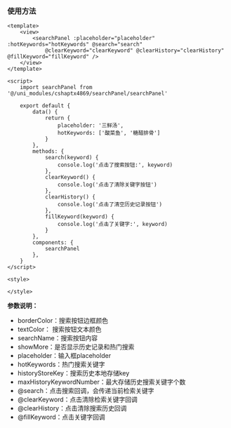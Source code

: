 ### 使用方法

```vue
<template>
	<view>
		<searchPanel :placeholder="placeholder" :hotKeywords="hotKeywords" @search="search"
			@clearKeyword="clearKeyword" @clearHistory="clearHistory" @fillKeyword="fillKeyword" />
	</view>
</template>

<script>
	import searchPanel from '@/uni_modules/cshaptx4869/searchPanel/searchPanel'

	export default {
		data() {
			return {
				placeholder: '三鲜汤',
				hotKeywords: ['酸菜鱼', '糖醋排骨']
			}
		},
		methods: {
			search(keyword) {
				console.log('点击了搜索按钮:', keyword)
			},
			clearKeyword() {
				console.log('点击了清除关键字按钮')
			},
			clearHistory() {
				console.log('点击了清空历史记录按钮')
			},
			fillKeyword(keyword) {
				console.log('点击了关键字:', keyword)
			}
		},
		components: {
			searchPanel
		},
	}
</script>

<style>

</style>
```

**参数说明：**

- borderColor：搜索按钮边框颜色
- textColor： 搜索按钮文本颜色
- searchName：搜索按钮内容
- showMore：是否显示历史记录和热门搜索
- placeholder：输入框placeholder
- hotKeywords：热门搜索关键字
- historyStoreKey：搜索历史本地存储key
- maxHistoryKeywordNumber：最大存储历史搜索关键字个数
- @search：点击搜索回调，会传递当前检索关键字
- @clearKeyword：点击清除检索关键字回调
- @clearHistory：点击清除搜索历史回调
- @fillKeyword：点击关键字回调